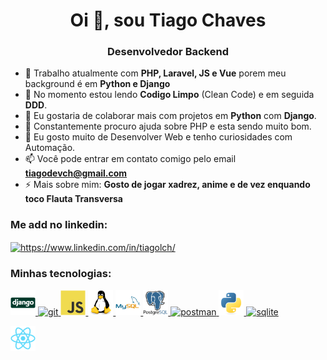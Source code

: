 <h1 align="center">Oi 👋, sou Tiago Chaves</h1>
<h3 align="center">Desenvolvedor Backend</h3>



- 🔭 Trabalho atualmente com **PHP, Laravel, JS e Vue** porem meu background é em **Python e Django**
- 🌱 No momento estou lendo **Codigo Limpo** (Clean Code) e em seguida **DDD**.
- 👯 Eu gostaria de colaborar mais com projetos em **Python** com **Django**.
- 🤔 Constantemente procuro ajuda sobre PHP e esta sendo muito bom.
- 💬 Eu gosto muito de Desenvolver Web e tenho curiosidades com Automação.
- 📫 Você pode entrar em contato comigo pelo email **tiagodevch@gmail.com**
- ⚡ Mais sobre mim: **Gosto de jogar xadrez, anime e de vez enquando toco Flauta Transversa**

<h3 align="left">Me add no linkedin:</h3>
<p align="left">
<a href="https://www.linkedin.com/in/tiagolch/" target="blank"><img align="center" src="https://raw.githubusercontent.com/rahuldkjain/github-profile-readme-generator/master/src/images/icons/Social/linked-in-alt.svg" alt="https://www.linkedin.com/in/tiagolch/" height="30" width="40" /></a>
</p>

<h3 align="left">Minhas tecnologias: </h3>
<p align="left"> 
<a href="https://www.djangoproject.com/" target="_blank"> <img src="https://raw.githubusercontent.com/devicons/devicon/master/icons/django/django-original.svg" alt="django" width="40" height="40"/> </a> 
<a href="https://git-scm.com/" target="_blank"> <img src="https://www.vectorlogo.zone/logos/git-scm/git-scm-icon.svg" alt="git" width="40" height="40"/> </a> 
<a href="https://developer.mozilla.org/en-US/docs/Web/JavaScript" target="_blank"> <img src="https://raw.githubusercontent.com/devicons/devicon/master/icons/javascript/javascript-original.svg" alt="javascript" width="40" height="40"/> </a> 
<a href="https://www.linux.org/" target="_blank"> <img src="https://raw.githubusercontent.com/devicons/devicon/master/icons/linux/linux-original.svg" alt="linux" width="40" height="40"/> </a> 
<a href="https://www.mysql.com/" target="_blank"> <img src="https://raw.githubusercontent.com/devicons/devicon/master/icons/mysql/mysql-original-wordmark.svg" alt="mysql" width="40" height="40"/> </a> 
<a href="https://www.postgresql.org" target="_blank"> <img src="https://raw.githubusercontent.com/devicons/devicon/master/icons/postgresql/postgresql-original-wordmark.svg" alt="postgresql" width="40" height="40"/> </a> 
<a href="https://postman.com" target="_blank"> <img src="https://www.vectorlogo.zone/logos/getpostman/getpostman-icon.svg" alt="postman" width="40" height="40"/> </a> 
<a href="https://www.python.org" target="_blank"> <img src="https://raw.githubusercontent.com/devicons/devicon/master/icons/python/python-original.svg" alt="python" width="40" height="40"/> </a> 
<a href="https://www.sqlite.org/" target="_blank"> <img src="https://www.vectorlogo.zone/logos/sqlite/sqlite-icon.svg" alt="sqlite" width="40" height="40"/> </a> </p>
<a href="https://pt-br.reactjs.org/" target="_blank"> <img src="https://raw.githubusercontent.com/devicons/devicon/master/icons/react/react-original.svg" alt="sqlite" width="40" height="40"/> </a> </p>

